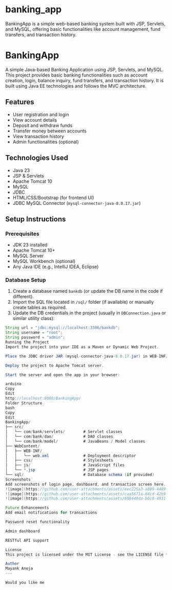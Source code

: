 # banking_app
BankingApp is a simple web-based banking system built with JSP, Servlets, and MySQL, offering basic functionalities like account management, fund transfers, and transaction history.

# BankingApp

A simple Java-based Banking Application using JSP, Servlets, and MySQL. This project provides basic banking functionalities such as account creation, login, balance inquiry, fund transfers, and transaction history. It is built using Java EE technologies and follows the MVC architecture.

## Features

- User registration and login
- View account details
- Deposit and withdraw funds
- Transfer money between accounts
- View transaction history
- Admin functionalities (optional)

## Technologies Used

- Java 23
- JSP & Servlets
- Apache Tomcat 10
- MySQL
- JDBC
- HTML/CSS/Bootstrap (for frontend UI)
- JDBC MySQL Connector (`mysql-connector-java-8.0.17.jar`)

## Setup Instructions

### Prerequisites

- JDK 23 installed
- Apache Tomcat 10+
- MySQL Server
- MySQL Workbench (optional)
- Any Java IDE (e.g., IntelliJ IDEA, Eclipse)

### Database Setup

1. Create a database named `bankdb` (or update the DB name in the code if different).
2. Import the SQL file located in `/sql/` folder (if available) or manually create tables as required.
3. Update the DB credentials in the project (usually in `DBConnection.java` or similar utility class):

```java
String url = "jdbc:mysql://localhost:3306/bankdb";
String username = "root";
String password = "admin";
Running the Project
Import the project into your IDE as a Maven or Dynamic Web Project.

Place the JDBC driver JAR (mysql-connector-java-8.0.17.jar) in WEB-INF/lib.

Deploy the project to Apache Tomcat server.

Start the server and open the app in your browser:

arduino
Copy
Edit
http://localhost:8080/BankingApp/
Folder Structure
bash
Copy
Edit
BankingApp/
├── src/
│   └── com/bank/servlets/        # Servlet classes
│   └── com/bank/dao/             # DAO classes
│   └── com/bank/model/           # JavaBeans / Model classes
├── WebContent/
│   ├── WEB-INF/
│   │   └── web.xml               # Deployment descriptor
│   ├── css/                      # Stylesheets
│   ├── js/                       # JavaScript files
│   └── *.jsp                     # JSP pages
└── sql/                          # Database schema (if provided)
Screenshots
Add screenshots of login page, dashboard, and transaction screen here.
![image](https://github.com/user-attachments/assets/eec225a3-a889-4489-a356-59d632aac58a)
![image](https://github.com/user-attachments/assets/caa5671a-64cd-42b9-a125-a07cc3c87def)
![image](https://github.com/user-attachments/assets/698449da-b6c8-4931-a443-4bf8fdfba4f7)

Future Enhancements
Add email notifications for transactions

Password reset functionality

Admin dashboard

RESTful API support

License
This project is licensed under the MIT License - see the LICENSE file for details.

Author
Mayank Aneja
---

Would you like me
